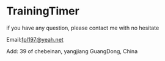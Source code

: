 # TrainingTimer
if you have any question, please contact me with no hesitate

Email:fpl197@yeah.net

Add: 39 of chebeinan, yangjiang GuangDong, China
